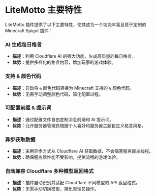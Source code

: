 
# LiteMotto 主要特性

LiteMotto 插件提供了以下主要特性，使其成为一个功能丰富且易于定制的 Minecraft Spigot 插件：

### AI 生成每日格言

- **描述**：利用 Cloudflare AI 的强大功能，生成高质量的每日格言。
- **优势**：提供多样化的格言内容，增加玩家的游戏体验。

### 支持 & 颜色代码

- **描述**：自动将 `&` 颜色代码转换为 Minecraft 支持的 `§` 颜色代码。
- **优势**：无需手动调整颜色代码，简化配置过程。

### 可配置前缀 & 提示词

- **描述**：通过配置文件自由定制消息前缀和 AI 提示词。
- **优势**：允许服务器管理员根据个人喜好和服务器主题自定义格言风格。

### 异步获取数据

- **描述**：采用异步方式从 Cloudflare AI 获取数据，不会阻塞服务器主线程。
- **优势**：确保服务器性能不受影响，提供流畅的游戏体验。

### 自动兼容 Cloudflare 多种模型返回格式

- **描述**：插件自动识别并适配 Cloudflare 不同模型的 API 返回格式。
- **优势**：无需手动切换模型，简化管理员操作。
